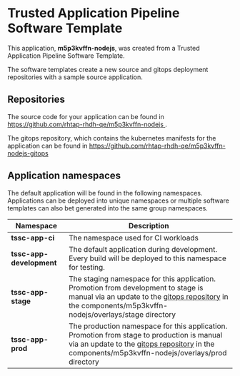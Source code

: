 # Trusted Application Pipeline Software Template

This application, **m5p3kvffn-nodejs**, was created from a Trusted Application Pipeline Software Template.

The software templates create a new source and gitops deployment repositories with a sample source application. 

## Repositories

The source code for your application can be found in [https://github.com/rhtap-rhdh-qe/m5p3kvffn-nodejs ](https://github.com/rhtap-rhdh-qe/m5p3kvffn-nodejs ).
 
The gitops repository, which contains the kubernetes manifests for the application can be found in 
[https://github.com/rhtap-rhdh-qe/m5p3kvffn-nodejs-gitops ](https://github.com/rhtap-rhdh-qe/m5p3kvffn-nodejs-gitops ) 

## Application namespaces 

The default application will be found in the following namespaces. Applications can be deployed into unique namespaces or multiple software templates can also bet generated into the same group namespaces.  

|  Namespace   |  Description   |  
| -------- | -------- |
| **tssc-app-ci** | The namespace used for CI workloads |
| **tssc-app-development** | The default application during development. Every build will be deployed to this namespace for testing. |
| **tssc-app-stage** | The staging namespace for this application. Promotion from development to stage is manual via an update to the [gitops repository](https://github.com/rhtap-rhdh-qe/m5p3kvffn-nodejs-gitops ) in the components/m5p3kvffn-nodejs/overlays/stage directory |
| **tssc-app-prod** | The production namespace for this application. Promotion from stage to production is manual via an update to the [gitops repository](https://github.com/rhtap-rhdh-qe/m5p3kvffn-nodejs-gitops ) in the components/m5p3kvffn-nodejs/overlays/prod directory |